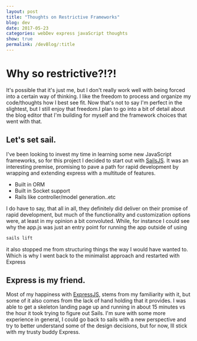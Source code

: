 ```yaml
---
layout: post
title: "Thoughts on Restrictive Frameworks"
blog: dev
date: 2017-05-23
categories: webDev express javaScript thoughts
show: true
permalink: /devBlog/:title
---
```


# Why so restrictive?!?! #

It's possible that it's just me, but I don't really work well with being forced into a certain
way of thinking. I like the freedom to process and organize my code/thoughts how I best see
fit. Now that's not to say I'm perfect in the slightest, but I still enjoy that freedom.I plan to go into a bit of detail about the blog editor that I'm building for myself and the framework choices that went with that.

## Let's set sail. ##

I've been looking to invest my time in learning some new JavaScript frameworks, so for this project I decided to start out with [SailsJS](http://sailsjs.com). It was an interesting premise, promising to pave a path for rapid development by wrapping and extending express with a multitude of features.

- Built in ORM
- Built in Socket support
- Rails like controller/model generation..etc

I do have to say, that all in all, they definitely did deliver on their promise of rapid development, but much of the functionality and customization options were, at least in my opinion a bit convoluted. While, for instance I could see why the app.js was just an entry point for running the app outside of using

```sh
sails lift
```

it also stopped me from structuring things the way I would have wanted to. Which is why I went back to the minimalist approach and restarted with Express

## Express is my friend. ##

Most of my happiness with [ExpressJS](http://expressjs.com), stems from my familiarity with it,
but some of it also comes from the lack of hand holding that it provides. I was able to get a skeleton landing page up and running in about 15 minutes vs the hour it took trying to figure out Sails. I'm sure with some more experience in general, I could go back to sails with a new perspective and try to better understand some of the design decisions, but for now, Ill stick with my trusty buddy Express.